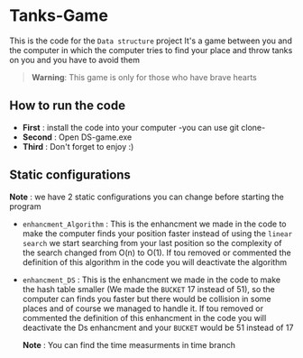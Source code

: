 # Tanks-Game

This is the code for the `Data structure` project It's a game between you and the computer in which the computer tries to find your place and throw tanks on you and you have to avoid them

> **Warning**: This game is only for those who have brave hearts

## How to run the code

- **First** : install the code into your computer -you can use git clone-
- **Second** : Open DS-game.exe
- **Third** : Don't forget to enjoy :)

## Static configurations

**Note** : we have 2 static configurations you can change before starting the program

- `enhancment_Algorithm` : This is the enhancment we made in the code to make the computer finds your position faster instead of using the `linear search` we start searching from your last position so the complexity of the search changed from O(n) to O(1).
  If tou removed or commented the definition of this algorithm in the code you will deactivate the algorithm
- `enhancment_DS` : This is the enhancment we made in the code to make the hash table smaller (We made the `BUCKET` 17 instead of 51), so the computer can finds you faster but there would be collision in some places and of course we managed to handle it.
  If tou removed or commented the definition of this enhancment in the code you will deactivate the Ds enhancment and your `BUCKET` would be 51 instead of 17

  **Note** : You can find the time measurments in time branch
